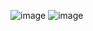 ![image](https://github.com/dorukatikk/insider_final/assets/97802665/0be030ae-ad26-434d-89e7-93159f1cd8d0)
![image](https://github.com/dorukatikk/insider_final/assets/97802665/1f311b17-ca40-40d3-9222-1c086ffb41a1)
